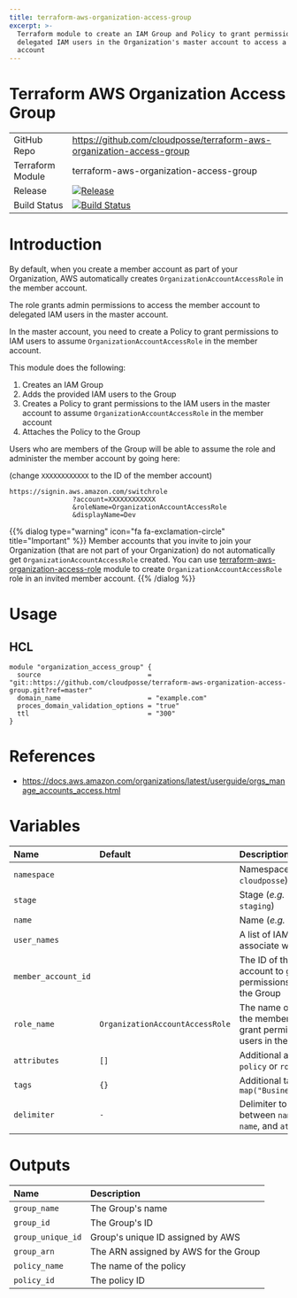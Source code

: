 ```yaml
---
title: terraform-aws-organization-access-group
excerpt: >-
  Terraform module to create an IAM Group and Policy to grant permissions to
  delegated IAM users in the Organization's master account to access a member
  account
---
```


# Terraform AWS Organization Access Group

|                  |                                                                                                                                                                                            |
|:-----------------|:-------------------------------------------------------------------------------------------------------------------------------------------------------------------------------------------|
| GitHub Repo      | <https://github.com/cloudposse/terraform-aws-organization-access-group>                                                                                                                    |
| Terraform Module | terraform-aws-organization-access-group                                                                                                                                                    |
| Release          | [![Release](https://img.shields.io/github/release/cloudposse/terraform-aws-organization-access-group.svg)](https://github.com/cloudposse/terraform-aws-organization-access-group/releases) |
| Build Status     | [![Build Status](https://travis-ci.org/cloudposse/terraform-aws-organization-access-group.svg?branch=master)](https://travis-ci.org/cloudposse/terraform-aws-organization-access-group)    |

# Introduction

By default, when you create a member account as part of your Organization, AWS automatically creates `OrganizationAccountAccessRole` in the member account.

The role grants admin permissions to access the member account to delegated IAM users in the master account.

In the master account, you need to create a Policy to grant permissions to IAM users to assume `OrganizationAccountAccessRole` in the member account.

This module does the following:

1. Creates an IAM Group
2. Adds the provided IAM users to the Group
3. Creates a Policy to grant permissions to the IAM users in the master account to assume `OrganizationAccountAccessRole` in the member account
4. Attaches the Policy to the Group

Users who are members of the Group will be able to assume the role and administer the member account by going here:

(change `XXXXXXXXXXXX` to the ID of the member account)

```
https://signin.aws.amazon.com/switchrole
                ?account=XXXXXXXXXXXX
                &roleName=OrganizationAccountAccessRole
                &displayName=Dev
```

{{% dialog type="warning" icon="fa fa-exclamation-circle" title="Important" %}}
Member accounts that you invite to join your Organization (that are not part of your Organization) do not automatically get `OrganizationAccountAccessRole` created. You can use [terraform-aws-organization-access-role](https://github.com/cloudposse/terraform-aws-organization-access-role) module to create `OrganizationAccountAccessRole` role in an invited member account.
{{% /dialog %}}

# Usage

## HCL

```hcl
module "organization_access_group" {
  source                           = "git::https://github.com/cloudposse/terraform-aws-organization-access-group.git?ref=master"
  domain_name                      = "example.com"
  proces_domain_validation_options = "true"
  ttl                              = "300"
}
```

# References

- <https://docs.aws.amazon.com/organizations/latest/userguide/orgs_manage_accounts_access.html>

# Variables

| Name                | Default                         | Description                                                                               | Required |
|:--------------------|:--------------------------------|:------------------------------------------------------------------------------------------|:---------|
| `namespace`         |                                 | Namespace (_e.g._ `cp` or `cloudposse`)                                                   | Yes      |
| `stage`             |                                 | Stage (_e.g._ `prod`, `dev`, `staging`)                                                   | Yes      |
| `name`              |                                 | Name (_e.g._ `app` or `cluster`)                                                          | Yes      |
| `user_names`        |                                 | A list of IAM User names to associate with the Group                                      | Yes      |
| `member_account_id` |                                 | The ID of the member account to grant access permissions to the users in the Group        | Yes      |
| `role_name`         | `OrganizationAccountAccessRole` | The name of the Role in the member account to grant permissions to the users in the Group | No       |
| `attributes`        | `[]`                            | Additional attributes (_e.g._ `policy` or `role`)                                         | No       |
| `tags`              | `{}`                            | Additional tags (_e.g._ `map("BusinessUnit","XYZ")`                                       | No       |
| `delimiter`         | `-`                             | Delimiter to be used between `namespace`, `stage`, `name`, and `attributes`               | No       |

# Outputs

| Name              | Description                           |
|:------------------|:--------------------------------------|
| `group_name`      | The Group's name                      |
| `group_id`        | The Group's ID                        |
| `group_unique_id` | Group's unique ID assigned by AWS     |
| `group_arn`       | The ARN assigned by AWS for the Group |
| `policy_name`     | The name of the policy                |
| `policy_id`       | The policy ID                         |
